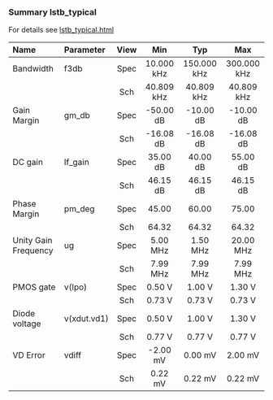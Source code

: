 ### Summary lstb_typical

For details see <a href='lstb_typical.html'>lstb_typical.html</a>

|**Name**|**Parameter**|**View**|**Min** | **Typ** | **Max**|
|:---|:---|:---:|:---:|:---:|:---:|
|Bandwidth|f3db | Spec | 10.000 kHz | 150.000 kHz | 300.000 kHz |
| | | Sch|40.809 kHz | 40.809 kHz | 40.809 kHz |
|Gain Margin|gm\_db | Spec | -50.00 dB | -10.00 dB | -10.00 dB |
| | | Sch|-16.08 dB | -16.08 dB | -16.08 dB |
|DC gain|lf\_gain | Spec | 35.00 dB | 40.00 dB | 55.00 dB |
| | | Sch|46.15 dB | 46.15 dB | 46.15 dB |
|Phase Margin|pm\_deg | Spec | 45.00  | 60.00  | 75.00  |
| | | Sch|64.32  | 64.32  | 64.32  |
|Unity Gain Frequency|ug | Spec | 5.00 MHz | 1.50 MHz | 20.00 MHz |
| | | Sch|7.99 MHz | 7.99 MHz | 7.99 MHz |
|PMOS gate|v(lpo) | Spec | 0.50 V | 1.00 V | 1.30 V |
| | | Sch|0.73 V | 0.73 V | 0.73 V |
|Diode voltage|v(xdut.vd1) | Spec | 0.50 V | 1.00 V | 1.30 V |
| | | Sch|0.77 V | 0.77 V | 0.77 V |
|VD Error|vdiff | Spec | -2.00 mV | 0.00 mV | 2.00 mV |
| | | Sch|0.22 mV | 0.22 mV | 0.22 mV |
